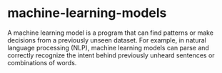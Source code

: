 # machine-learning-models
A machine learning model is a program that can find patterns or make decisions from a previously unseen dataset. For example, in natural language processing (NLP), machine learning models can parse and correctly recognize the intent behind previously unheard sentences or combinations of words.
